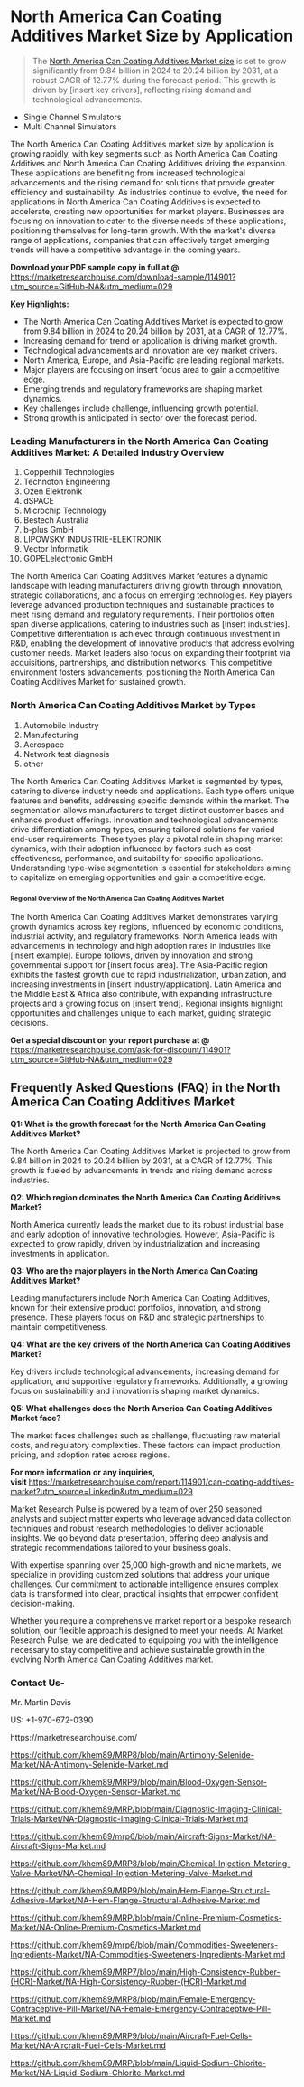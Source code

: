 <h1>North America Can Coating Additives Market&nbsp;Size by Application</h1><blockquote><p>The <a href="https://marketresearchpulse.com/download-sample/114901?utm_source=GitHub-NA&amp;utm_medium=029">North America Can Coating Additives Market size</a> is set to grow significantly from 9.84 billion in 2024 to 20.24 billion by 2031, at a robust CAGR of 12.77% during the forecast period. This growth is driven by [insert key drivers], reflecting rising demand and technological advancements.</p></blockquote><ul><li>Single Channel Simulators<li> Multi Channel Simulators</li></ul><p>The North America Can Coating Additives market size by application is growing rapidly, with key segments such as North America Can Coating Additives and North America Can Coating Additives driving the expansion. These applications are benefiting from increased technological advancements and the rising demand for solutions that provide greater efficiency and sustainability. As industries continue to evolve, the need for applications in North America Can Coating Additives is expected to accelerate, creating new opportunities for market players. Businesses are focusing on innovation to cater to the diverse needs of these applications, positioning themselves for long-term growth. With the market's diverse range of applications, companies that can effectively target emerging trends will have a competitive advantage in the coming years.</p><p><strong>Download your PDF sample copy in full at @ </strong><a href="https://marketresearchpulse.com/download-sample/114901?utm_source=GitHub-NA&amp;utm_medium=029">https://marketresearchpulse.com/download-sample/114901?utm_source=GitHub-NA&amp;utm_medium=029</a></p><p><strong>Key Highlights: </strong></p><ul><li>The North America Can Coating Additives Market is expected to grow from 9.84 billion in 2024 to 20.24 billion by 2031, at a CAGR of 12.77%.</li><li>Increasing demand for trend or application is driving market growth.</li><li>Technological advancements and innovation are key market drivers.</li><li>North America, Europe, and Asia-Pacific are leading regional markets.</li><li>Major players are focusing on insert focus area to gain a competitive edge.</li><li>Emerging trends and regulatory frameworks are shaping market dynamics.</li><li>Key challenges include challenge, influencing growth potential.</li><li>Strong growth is anticipated in sector over the forecast period.</li></ul><h3>Leading Manufacturers in the North America Can Coating Additives Market: A Detailed Industry Overview</h3><ol><li>Copperhill Technologies</li><li>Technoton Engineering</li><li>Ozen Elektronik</li><li>dSPACE</li><li>Microchip Technology</li><li>Bestech Australia</li><li>b-plus GmbH</li><li>LIPOWSKY INDUSTRIE-ELEKTRONIK</li><li>Vector Informatik</li><li>GOPELelectronic GmbH</li></ol><div class="flex max-w-full flex-col flex-grow"><div class="min-h-8 text-message flex w-full flex-col items-end gap-2 whitespace-normal break-words [.text-message+&amp;]:mt-5" dir="auto" data-message-author-role="assistant" data-message-id="fd8432e4-4910-450d-b182-61b7bfb0a01f" data-message-model-slug="gpt-4o"><div class="flex w-full flex-col gap-1 empty:hidden first:pt-[3px]"><div class="markdown prose w-full break-words dark:prose-invert light"><p>The North America Can Coating Additives Market features a dynamic landscape with leading manufacturers driving growth through innovation, strategic collaborations, and a focus on emerging technologies. Key players leverage advanced production techniques and sustainable practices to meet rising demand and regulatory requirements. Their portfolios often span diverse applications, catering to industries such as [insert industries]. Competitive differentiation is achieved through continuous investment in R&amp;D, enabling the development of innovative products that address evolving customer needs. Market leaders also focus on expanding their footprint via acquisitions, partnerships, and distribution networks. This competitive environment fosters advancements, positioning the North America Can Coating Additives Market for sustained growth.</p></div></div></div></div><h3>North America Can Coating Additives Market by Types</h3><ol><li>Automobile Industry<li> Manufacturing<li> Aerospace<li> Network test diagnosis<li> other</li></ol><div class="flex max-w-full flex-col flex-grow"><div class="min-h-8 text-message flex w-full flex-col items-end gap-2 whitespace-normal break-words [.text-message+&amp;]:mt-5" dir="auto" data-message-author-role="assistant" data-message-id="084470be-0bb7-4664-bddf-5156b4f41249" data-message-model-slug="gpt-4o-mini"><div class="flex w-full flex-col gap-1 empty:hidden first:pt-[3px]"><div class="markdown prose w-full break-words dark:prose-invert light"><p>The North America Can Coating Additives Market is segmented by types, catering to diverse industry needs and applications. Each type offers unique features and benefits, addressing specific demands within the market. The segmentation allows manufacturers to target distinct customer bases and enhance product offerings. Innovation and technological advancements drive differentiation among types, ensuring tailored solutions for varied end-user requirements. These types play a pivotal role in shaping market dynamics, with their adoption influenced by factors such as cost-effectiveness, performance, and suitability for specific applications. Understanding type-wise segmentation is essential for stakeholders aiming to capitalize on emerging opportunities and gain a competitive edge.</p></div></div></div></div><h3><span style="font-size: 11px;">Regional Overview of the North America Can Coating Additives Market</span></h3><div class="flex max-w-full flex-col flex-grow"><div class="min-h-8 text-message flex w-full flex-col items-end gap-2 whitespace-normal break-words [.text-message+&amp;]:mt-5" dir="auto" data-message-author-role="assistant" data-message-id="e9038762-ce64-4e30-91c9-9bd413514231" data-message-model-slug="gpt-4o-mini"><div class="flex w-full flex-col gap-1 empty:hidden first:pt-[3px]"><div class="markdown prose w-full break-words dark:prose-invert light"><p>The North America Can Coating Additives Market demonstrates varying growth dynamics across key regions, influenced by economic conditions, industrial activity, and regulatory frameworks. North America leads with advancements in technology and high adoption rates in industries like [insert example]. Europe follows, driven by innovation and strong governmental support for [insert focus area]. The Asia-Pacific region exhibits the fastest growth due to rapid industrialization, urbanization, and increasing investments in [insert industry/application]. Latin America and the Middle East &amp; Africa also contribute, with expanding infrastructure projects and a growing focus on [insert trend]. Regional insights highlight opportunities and challenges unique to each market, guiding strategic decisions.</p></div></div></div></div><p><strong>Get a special discount on your report purchase at @ </strong><a href="https://marketresearchpulse.com/ask-for-discount/114901?utm_source=GitHub-NA&amp;utm_medium=029">https://marketresearchpulse.com/ask-for-discount/114901?utm_source=GitHub-NA&amp;utm_medium=029</a></p><h2>Frequently Asked Questions (FAQ) in the North America Can Coating Additives Market</h2><p><strong>Q1: What is the growth forecast for the North America Can Coating Additives Market?</strong></p><p>The North America Can Coating Additives Market is projected to grow from 9.84 billion in 2024 to 20.24 billion by 2031, at a CAGR of 12.77%. This growth is fueled by advancements in trends and rising demand across industries.</p><p><strong>Q2: Which region dominates the North America Can Coating Additives Market?</strong></p><p>North America currently leads the market due to its robust industrial base and early adoption of innovative technologies. However, Asia-Pacific is expected to grow rapidly, driven by industrialization and increasing investments in application.</p><p><strong>Q3: Who are the major players in the North America Can Coating Additives Market?</strong></p><p>Leading manufacturers include North America Can Coating Additives, known for their extensive product portfolios, innovation, and strong presence. These players focus on R&amp;D and strategic partnerships to maintain competitiveness.</p><p><strong>Q4: What are the key drivers of the North America Can Coating Additives Market?</strong></p><p>Key drivers include technological advancements, increasing demand for application, and supportive regulatory frameworks. Additionally, a growing focus on sustainability and innovation is shaping market dynamics.</p><p><strong>Q5: What challenges does the North America Can Coating Additives Market face?</strong></p><p>The market faces challenges such as challenge, fluctuating raw material costs, and regulatory complexities. These factors can impact production, pricing, and adoption rates across regions.</p><p><strong>For more information or any inquiries, visit&nbsp;</strong><a href="https://marketresearchpulse.com/report/114901/can-coating-additives-market?utm_source=Linkedin&utm_medium=029">https://marketresearchpulse.com/report/114901/can-coating-additives-market?utm_source=Linkedin&utm_medium=029</a></p><p>Market Research Pulse is powered by a team of over 250 seasoned analysts and subject matter experts who leverage advanced data collection techniques and robust research methodologies to deliver actionable insights. We go beyond data presentation, offering deep analysis and strategic recommendations tailored to your business goals.</p><p>With expertise spanning over 25,000 high-growth and niche markets, we specialize in providing customized solutions that address your unique challenges. Our commitment to actionable intelligence ensures complex data is transformed into clear, practical insights that empower confident decision-making.</p><p>Whether you require a comprehensive market report or a bespoke research solution, our flexible approach is designed to meet your needs. At Market Research Pulse, we are dedicated to equipping you with the intelligence necessary to stay competitive and achieve sustainable growth in the evolving North America Can Coating Additives market.</p><h3><strong>Contact Us-</strong></h3><p>Mr. Martin Davis</p><p>US: +1-970-672-0390</p><p>https://marketresearchpulse.com/</p><p><a href="https://github.com/khem89/MRP8/blob/main/Antimony-Selenide-Market/NA-Antimony-Selenide-Market.md">https://github.com/khem89/MRP8/blob/main/Antimony-Selenide-Market/NA-Antimony-Selenide-Market.md</a></p><p><a href="https://github.com/khem89/MRP9/blob/main/Blood-Oxygen-Sensor-Market/NA-Blood-Oxygen-Sensor-Market.md">https://github.com/khem89/MRP9/blob/main/Blood-Oxygen-Sensor-Market/NA-Blood-Oxygen-Sensor-Market.md</a></p><p><a href="https://github.com/khem89/MRP/blob/main/Diagnostic-Imaging-Clinical-Trials-Market/NA-Diagnostic-Imaging-Clinical-Trials-Market.md">https://github.com/khem89/MRP/blob/main/Diagnostic-Imaging-Clinical-Trials-Market/NA-Diagnostic-Imaging-Clinical-Trials-Market.md</a></p><p><a href="https://github.com/khem89/mrp6/blob/main/Aircraft-Signs-Market/NA-Aircraft-Signs-Market.md">https://github.com/khem89/mrp6/blob/main/Aircraft-Signs-Market/NA-Aircraft-Signs-Market.md</a></p><p><a href="https://github.com/khem89/MRP8/blob/main/Chemical-Injection-Metering-Valve-Market/NA-Chemical-Injection-Metering-Valve-Market.md">https://github.com/khem89/MRP8/blob/main/Chemical-Injection-Metering-Valve-Market/NA-Chemical-Injection-Metering-Valve-Market.md</a></p><p><a href="https://github.com/khem89/MRP9/blob/main/Hem-Flange-Structural-Adhesive-Market/NA-Hem-Flange-Structural-Adhesive-Market.md">https://github.com/khem89/MRP9/blob/main/Hem-Flange-Structural-Adhesive-Market/NA-Hem-Flange-Structural-Adhesive-Market.md</a></p><p><a href="https://github.com/khem89/MRP/blob/main/Online-Premium-Cosmetics-Market/NA-Online-Premium-Cosmetics-Market.md">https://github.com/khem89/MRP/blob/main/Online-Premium-Cosmetics-Market/NA-Online-Premium-Cosmetics-Market.md</a></p><p><a href="https://github.com/khem89/mrp6/blob/main/Commodities-Sweeteners-Ingredients-Market/NA-Commodities-Sweeteners-Ingredients-Market.md">https://github.com/khem89/mrp6/blob/main/Commodities-Sweeteners-Ingredients-Market/NA-Commodities-Sweeteners-Ingredients-Market.md</a></p><p><a href="https://github.com/khem89/MRP7/blob/main/High-Consistency-Rubber-(HCR)-Market/NA-High-Consistency-Rubber-(HCR)-Market.md">https://github.com/khem89/MRP7/blob/main/High-Consistency-Rubber-(HCR)-Market/NA-High-Consistency-Rubber-(HCR)-Market.md</a></p><p><a href="https://github.com/khem89/MRP8/blob/main/Female-Emergency-Contraceptive-Pill-Market/NA-Female-Emergency-Contraceptive-Pill-Market.md">https://github.com/khem89/MRP8/blob/main/Female-Emergency-Contraceptive-Pill-Market/NA-Female-Emergency-Contraceptive-Pill-Market.md</a></p><p><a href="https://github.com/khem89/MRP9/blob/main/Aircraft-Fuel-Cells-Market/NA-Aircraft-Fuel-Cells-Market.md">https://github.com/khem89/MRP9/blob/main/Aircraft-Fuel-Cells-Market/NA-Aircraft-Fuel-Cells-Market.md</a></p><p><a href="https://github.com/khem89/MRP/blob/main/Liquid-Sodium-Chlorite-Market/NA-Liquid-Sodium-Chlorite-Market.md">https://github.com/khem89/MRP/blob/main/Liquid-Sodium-Chlorite-Market/NA-Liquid-Sodium-Chlorite-Market.md</a></p>

